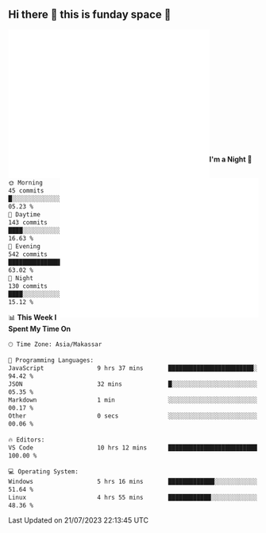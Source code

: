 ## Hi there 👋 this is funday space 🚀

<img align="left" width="405" alt="🌞" src="https://raw.githubusercontent.com/fhasnur/fhasnur/master/general.svg?token=ATQS65TR7ETTG5RLJUDIDBLBN34HE">
<img align="right" width="400" alt="🌞" src="https://raw.githubusercontent.com/fhasnur/fhasnur/master/statistics.svg?token=ATQS65TR7ETTG5RLJUDIDBLBN34HE">

<br><br><br><br><br><br><br><br><br><br><br><br><br><br>

<!--START_SECTION:waka-->
**I'm a Night 🦉** 

```text
🌞 Morning                45 commits          █░░░░░░░░░░░░░░░░░░░░░░░░   05.23 % 
🌆 Daytime                143 commits         ████░░░░░░░░░░░░░░░░░░░░░   16.63 % 
🌃 Evening                542 commits         ████████████████░░░░░░░░░   63.02 % 
🌙 Night                  130 commits         ████░░░░░░░░░░░░░░░░░░░░░   15.12 % 
```


📊 **This Week I Spent My Time On** 

```text
🕑︎ Time Zone: Asia/Makassar

💬 Programming Languages: 
JavaScript               9 hrs 37 mins       ████████████████████████░   94.42 % 
JSON                     32 mins             █░░░░░░░░░░░░░░░░░░░░░░░░   05.35 % 
Markdown                 1 min               ░░░░░░░░░░░░░░░░░░░░░░░░░   00.17 % 
Other                    0 secs              ░░░░░░░░░░░░░░░░░░░░░░░░░   00.06 % 

🔥 Editors: 
VS Code                  10 hrs 12 mins      █████████████████████████   100.00 % 

💻 Operating System: 
Windows                  5 hrs 16 mins       █████████████░░░░░░░░░░░░   51.64 % 
Linux                    4 hrs 55 mins       ████████████░░░░░░░░░░░░░   48.36 % 
```


 Last Updated on 21/07/2023 22:13:45 UTC
<!--END_SECTION:waka-->
